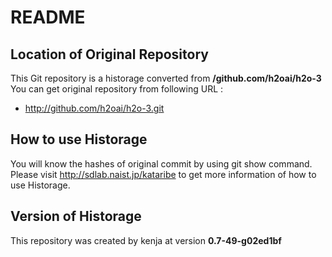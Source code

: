 # README
## Location of Original Repository
This Git repository is a historage converted from **/github.com/h2oai/h2o-3**  
You can get original repository from following URL :

- http://github.com/h2oai/h2o-3.git

## How to use Historage
You will know the hashes of original commit by using git show command.  
Please visit <http://sdlab.naist.jp/kataribe> to get more information of how to use Historage.

## Version of Historage
This repository was created by kenja at version **0.7-49-g02ed1bf**
